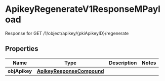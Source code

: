 

# ApikeyRegenerateV1ResponseMPayload

Response for GET /1/object/apikey/{pkiApikeyID}/regenerate

## Properties

| Name | Type | Description | Notes |
|------------ | ------------- | ------------- | -------------|
|**objApikey** | [**ApikeyResponseCompound**](ApikeyResponseCompound.md) |  |  |



